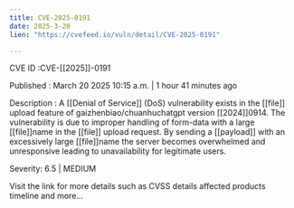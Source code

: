 ```yaml
---
title: CVE-2025-0191
date: 2025-3-20
lien: "https://cvefeed.io/vuln/detail/CVE-2025-0191"

---
```


CVE ID :CVE-[[2025]]-0191

Published :  March 20
2025
10:15 a.m. | 1 hour
41 minutes ago

Description : A [[Denial of Service]] (DoS) vulnerability exists in the [[file]] upload feature of gaizhenbiao/chuanhuchatgpt version [[2024]]0914. The vulnerability is due to improper handling of form-data with a large [[file]]name in the [[file]] upload request. By sending a [[payload]] with an excessively large [[file]]name
the server becomes overwhelmed and unresponsive
leading to unavailability for legitimate users.

Severity: 6.5 | MEDIUM

Visit the link for more details
such as CVSS details
affected products
timeline
and more...
